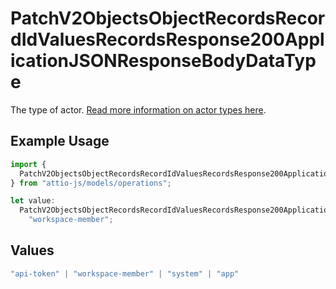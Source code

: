# PatchV2ObjectsObjectRecordsRecordIdValuesRecordsResponse200ApplicationJSONResponseBodyDataType

The type of actor. [Read more information on actor types here](/docs/actors).

## Example Usage

```typescript
import {
  PatchV2ObjectsObjectRecordsRecordIdValuesRecordsResponse200ApplicationJSONResponseBodyDataType,
} from "attio-js/models/operations";

let value:
  PatchV2ObjectsObjectRecordsRecordIdValuesRecordsResponse200ApplicationJSONResponseBodyDataType =
    "workspace-member";
```

## Values

```typescript
"api-token" | "workspace-member" | "system" | "app"
```